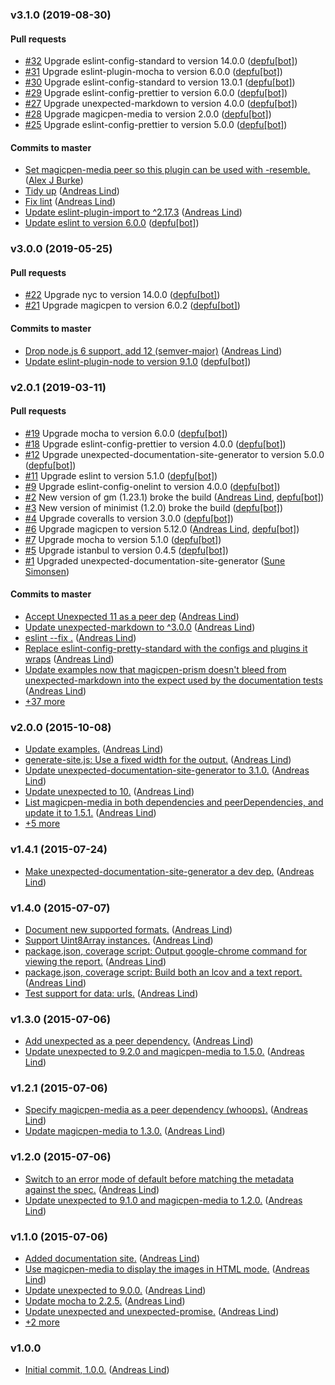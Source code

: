 ### v3.1.0 (2019-08-30)

#### Pull requests

- [#32](https://github.com/unexpectedjs/unexpected-image/pull/32) Upgrade eslint-config-standard to version 14.0.0 ([depfu[bot]](mailto:23717796+depfu[bot]@users.noreply.github.com))
- [#31](https://github.com/unexpectedjs/unexpected-image/pull/31) Upgrade eslint-plugin-mocha to version 6.0.0 ([depfu[bot]](mailto:23717796+depfu[bot]@users.noreply.github.com))
- [#30](https://github.com/unexpectedjs/unexpected-image/pull/30) Upgrade eslint-config-standard to version 13.0.1 ([depfu[bot]](mailto:23717796+depfu[bot]@users.noreply.github.com))
- [#29](https://github.com/unexpectedjs/unexpected-image/pull/29) Upgrade eslint-config-prettier to version 6.0.0 ([depfu[bot]](mailto:23717796+depfu[bot]@users.noreply.github.com))
- [#27](https://github.com/unexpectedjs/unexpected-image/pull/27) Upgrade unexpected-markdown to version 4.0.0 ([depfu[bot]](mailto:23717796+depfu[bot]@users.noreply.github.com))
- [#28](https://github.com/unexpectedjs/unexpected-image/pull/28) Upgrade magicpen-media to version 2.0.0 ([depfu[bot]](mailto:23717796+depfu[bot]@users.noreply.github.com))
- [#25](https://github.com/unexpectedjs/unexpected-image/pull/25) Upgrade eslint-config-prettier to version 5.0.0 ([depfu[bot]](mailto:depfu[bot]@users.noreply.github.com))

#### Commits to master

- [Set magicpen-media peer so this plugin can be used with -resemble.](https://github.com/unexpectedjs/unexpected-image/commit/1cbab1d9d3ac9ad9f5bb3e4bb18ee642f9e7704c) ([Alex J Burke](mailto:alex@alexjeffburke.com))
- [Tidy up](https://github.com/unexpectedjs/unexpected-image/commit/356391511835d6711452caf5df655cf8e2cdfe1c) ([Andreas Lind](mailto:andreaslindpetersen@gmail.com))
- [Fix lint](https://github.com/unexpectedjs/unexpected-image/commit/1d1f232d8bf11ce157fb4af3954d3f8e6e52f356) ([Andreas Lind](mailto:andreaslindpetersen@gmail.com))
- [Update eslint-plugin-import to ^2.17.3](https://github.com/unexpectedjs/unexpected-image/commit/4944ed470d78bc4711d374dbebc4d9758c9d2931) ([Andreas Lind](mailto:andreaslindpetersen@gmail.com))
- [Update eslint to version 6.0.0](https://github.com/unexpectedjs/unexpected-image/commit/44a35a93580fbce3e830939394d6b9e1df8ca435) ([depfu[bot]](mailto:23717796+depfu[bot]@users.noreply.github.com))

### v3.0.0 (2019-05-25)

#### Pull requests

- [#22](https://github.com/unexpectedjs/unexpected-image/pull/22) Upgrade nyc to version 14.0.0 ([depfu[bot]](mailto:depfu[bot]@users.noreply.github.com))
- [#21](https://github.com/unexpectedjs/unexpected-image/pull/21) Upgrade magicpen to version 6.0.2 ([depfu[bot]](mailto:depfu[bot]@users.noreply.github.com))

#### Commits to master

- [Drop node.js 6 support, add 12 \(semver-major\)](https://github.com/unexpectedjs/unexpected-image/commit/14fc7c585942ba96cde80bac8dce9cbc1edeaf2c) ([Andreas Lind](mailto:andreaslindpetersen@gmail.com))
- [Update eslint-plugin-node to version 9.1.0](https://github.com/unexpectedjs/unexpected-image/commit/c216f01bae922ba6a0eea3a5ed2e6af61ef29ee2) ([depfu[bot]](mailto:depfu[bot]@users.noreply.github.com))

### v2.0.1 (2019-03-11)

#### Pull requests

- [#19](https://github.com/unexpectedjs/unexpected-image/pull/19) Upgrade mocha to version 6.0.0 ([depfu[bot]](mailto:depfu[bot]@users.noreply.github.com))
- [#18](https://github.com/unexpectedjs/unexpected-image/pull/18) Upgrade eslint-config-prettier to version 4.0.0 ([depfu[bot]](mailto:depfu[bot]@users.noreply.github.com))
- [#12](https://github.com/unexpectedjs/unexpected-image/pull/12) Upgrade unexpected-documentation-site-generator to version 5.0.0 ([depfu[bot]](mailto:depfu[bot]@users.noreply.github.com))
- [#11](https://github.com/unexpectedjs/unexpected-image/pull/11) Upgrade eslint to version 5.1.0 ([depfu[bot]](mailto:depfu[bot]@users.noreply.github.com))
- [#9](https://github.com/unexpectedjs/unexpected-image/pull/9) Upgrade eslint-config-onelint to version 4.0.0 ([depfu[bot]](mailto:depfu[bot]@users.noreply.github.com))
- [#2](https://github.com/unexpectedjs/unexpected-image/pull/2) New version of gm \(1.23.1\) broke the build ([Andreas Lind](mailto:andreaslindpetersen@gmail.com), [depfu[bot]](mailto:bot@depfu.com))
- [#3](https://github.com/unexpectedjs/unexpected-image/pull/3) New version of minimist \(1.2.0\) broke the build ([depfu[bot]](mailto:bot@depfu.com))
- [#4](https://github.com/unexpectedjs/unexpected-image/pull/4) Upgrade coveralls to version 3.0.0 ([depfu[bot]](mailto:bot@depfu.com))
- [#6](https://github.com/unexpectedjs/unexpected-image/pull/6) Upgrade magicpen to version 5.12.0 ([Andreas Lind](mailto:andreaslindpetersen@gmail.com), [depfu[bot]](mailto:bot@depfu.com))
- [#7](https://github.com/unexpectedjs/unexpected-image/pull/7) Upgrade mocha to version 5.1.0 ([depfu[bot]](mailto:bot@depfu.com))
- [#5](https://github.com/unexpectedjs/unexpected-image/pull/5) Upgrade istanbul to version 0.4.5 ([depfu[bot]](mailto:bot@depfu.com))
- [#1](https://github.com/unexpectedjs/unexpected-image/pull/1) Upgraded unexpected-documentation-site-generator ([Sune Simonsen](mailto:sune@we-knowhow.dk))

#### Commits to master

- [Accept Unexpected 11 as a peer dep](https://github.com/unexpectedjs/unexpected-image/commit/d27269c9a19d741958223c5920a1dea5f978df5b) ([Andreas Lind](mailto:andreas.lind@peakon.com))
- [Update unexpected-markdown to ^3.0.0](https://github.com/unexpectedjs/unexpected-image/commit/7f6581cc7d0a356fa0f231b6a4b0c1b7f897f2db) ([Andreas Lind](mailto:andreaslindpetersen@gmail.com))
- [eslint --fix .](https://github.com/unexpectedjs/unexpected-image/commit/267530a2a1ce67f7ae7445e78722a85a2b2968d2) ([Andreas Lind](mailto:andreaslindpetersen@gmail.com))
- [Replace eslint-config-pretty-standard with the configs and plugins it wraps](https://github.com/unexpectedjs/unexpected-image/commit/4dc8c4eeadf6933ec7f2f0e411496d3cd481a3d0) ([Andreas Lind](mailto:andreaslindpetersen@gmail.com))
- [Update examples now that magicpen-prism doesn't bleed from unexpected-markdown into the expect used by the documentation tests](https://github.com/unexpectedjs/unexpected-image/commit/86b7f02d3020e6bf8431a4a51ecfe8bb9885e60e) ([Andreas Lind](mailto:andreaslindpetersen@gmail.com))
- [+37 more](https://github.com/unexpectedjs/unexpected-image/compare/v2.0.0...v2.0.1)

### v2.0.0 (2015-10-08)

- [Update examples.](https://github.com/unexpectedjs/unexpected-image/commit/2fb09acfbe0ca88023b3295db91226c6dcb59529) ([Andreas Lind](mailto:andreas@one.com))
- [generate-site.js: Use a fixed width for the output.](https://github.com/unexpectedjs/unexpected-image/commit/2c3cbfc3f5585d678152bb4f66eee238598125d7) ([Andreas Lind](mailto:andreas@one.com))
- [Update unexpected-documentation-site-generator to 3.1.0.](https://github.com/unexpectedjs/unexpected-image/commit/4de1f346387b2404a38d75a186f40fc3446b075a) ([Andreas Lind](mailto:andreas@one.com))
- [Update unexpected to 10.](https://github.com/unexpectedjs/unexpected-image/commit/d56b275bdaaefcccb8351ae0e4d954090210ad15) ([Andreas Lind](mailto:andreas@one.com))
- [List magicpen-media in both dependencies and peerDependencies, and update it to 1.5.1.](https://github.com/unexpectedjs/unexpected-image/commit/dd26281166209819edc312ba1c3cd870d3bfde39) ([Andreas Lind](mailto:andreas@one.com))
- [+5 more](https://github.com/unexpectedjs/unexpected-image/compare/v1.4.1...v2.0.0)

### v1.4.1 (2015-07-24)

- [Make unexpected-documentation-site-generator a dev dep.](https://github.com/unexpectedjs/unexpected-image/commit/2b5caacf9438e29fc3aa7b094e862f86215af422) ([Andreas Lind](mailto:andreas@one.com))

### v1.4.0 (2015-07-07)

- [Document new supported formats.](https://github.com/unexpectedjs/unexpected-image/commit/77682a35907ea78a87fe8a22d04fdbc6aa376dfe) ([Andreas Lind](mailto:andreas@one.com))
- [Support Uint8Array instances.](https://github.com/unexpectedjs/unexpected-image/commit/14f1f1eb3e12c8f0818a2371adf9cc1aaef24160) ([Andreas Lind](mailto:andreas@one.com))
- [package.json, coverage script: Output google-chrome command for viewing the report.](https://github.com/unexpectedjs/unexpected-image/commit/3eff0792709a41af36d9ff20a8e506f2838f71a8) ([Andreas Lind](mailto:andreas@one.com))
- [package.json, coverage script: Build both an lcov and a text report.](https://github.com/unexpectedjs/unexpected-image/commit/9f4e23bfe54f2ff88d3ef99996aad319860cfd9d) ([Andreas Lind](mailto:andreas@one.com))
- [Test support for data: urls.](https://github.com/unexpectedjs/unexpected-image/commit/2dd44d8dd7cec79371e6d4358fc433a8b94a2a73) ([Andreas Lind](mailto:andreas@one.com))

### v1.3.0 (2015-07-06)

- [Add unexpected as a peer dependency.](https://github.com/unexpectedjs/unexpected-image/commit/f436b8f480bdd9702447bfa67b41eac45c966b2b) ([Andreas Lind](mailto:andreas@one.com))
- [Update unexpected to 9.2.0 and magicpen-media to 1.5.0.](https://github.com/unexpectedjs/unexpected-image/commit/b02df4d277d7777c1fef152c31123124f54f3723) ([Andreas Lind](mailto:andreas@one.com))

### v1.2.1 (2015-07-06)

- [Specify magicpen-media as a peer dependency \(whoops\).](https://github.com/unexpectedjs/unexpected-image/commit/e03ac7bb966063f1273c10f3c429cecafab61638) ([Andreas Lind](mailto:andreas@one.com))
- [Update magicpen-media to 1.3.0.](https://github.com/unexpectedjs/unexpected-image/commit/4fe071954ad648b114fce733034d349f41ef3bab) ([Andreas Lind](mailto:andreas@one.com))

### v1.2.0 (2015-07-06)

- [Switch to an error mode of default before matching the metadata against the spec.](https://github.com/unexpectedjs/unexpected-image/commit/151e35f30f6169a0640627000af427817df9bb9f) ([Andreas Lind](mailto:andreas@one.com))
- [Update unexpected to 9.1.0 and magicpen-media to 1.2.0.](https://github.com/unexpectedjs/unexpected-image/commit/00e29aea9a7d4b4a7e7fe07c491ab4e16046fabe) ([Andreas Lind](mailto:andreas@one.com))

### v1.1.0 (2015-07-06)

- [Added documentation site.](https://github.com/unexpectedjs/unexpected-image/commit/93a54b725fd58b3da220c1de3a8600e8dccec667) ([Andreas Lind](mailto:andreas@one.com))
- [Use magicpen-media to display the images in HTML mode.](https://github.com/unexpectedjs/unexpected-image/commit/29c32231f3c178ab4cb0a7d63f351e7320e1e684) ([Andreas Lind](mailto:andreas@one.com))
- [Update unexpected to 9.0.0.](https://github.com/unexpectedjs/unexpected-image/commit/f7115e0bb02290094c12123b6fea3e74fbb6fab3) ([Andreas Lind](mailto:andreas@one.com))
- [Update mocha to 2.2.5.](https://github.com/unexpectedjs/unexpected-image/commit/f91fa409cc32c07d21629e49e5aec318f306bf1d) ([Andreas Lind](mailto:andreas@one.com))
- [Update unexpected and unexpected-promise.](https://github.com/unexpectedjs/unexpected-image/commit/47e09bbd697ad834eea973662474ba81d7199e2d) ([Andreas Lind](mailto:andreas@one.com))
- [+2 more](https://github.com/unexpectedjs/unexpected-image/compare/v1.0.0...v1.1.0)

### v1.0.0
- [Initial commit, 1.0.0.](https://github.com/unexpectedjs/unexpected-image/commit/2bed3e4cf45454aeb0df4b3b93abe2704808a562) ([Andreas Lind](mailto:andreas@one.com))

